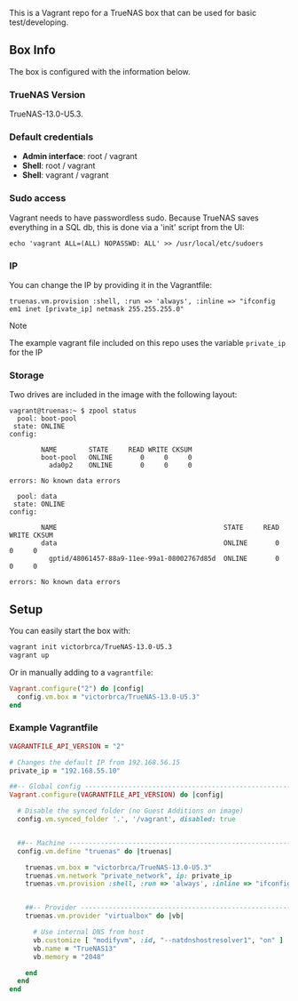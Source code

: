 This is a Vagrant repo for a TrueNAS box that can be used for basic test/developing.

## Box Info

The box is configured with the information below.

### TrueNAS Version

TrueNAS-13.0-U5.3.

### Default credentials

+ **Admin interface**: root / vagrant
+ **Shell**: root / vagrant
+ **Shell**: vagrant / vagrant

### Sudo access

Vagrant needs to have passwordless sudo. Because TrueNAS saves everything in a SQL db, this is done via a 'init' script from the UI:

```
echo 'vagrant ALL=(ALL) NOPASSWD: ALL' >> /usr/local/etc/sudoers
```

### IP

You can change the IP by providing it in the Vagrantfile:

    truenas.vm.provision :shell, :run => 'always', :inline => "ifconfig em1 inet [private_ip] netmask 255.255.255.0"

> [!note]
> The example vagrant file included on this repo uses the variable `private_ip` for the IP

### Storage

Two drives are included in the image with the following layout:

```
vagrant@truenas:~ $ zpool status
  pool: boot-pool
 state: ONLINE
config:

        NAME        STATE     READ WRITE CKSUM
        boot-pool   ONLINE       0     0     0
          ada0p2    ONLINE       0     0     0

errors: No known data errors

  pool: data
 state: ONLINE
config:

        NAME                                          STATE     READ WRITE CKSUM
        data                                          ONLINE       0     0     0
          gptid/48061457-88a9-11ee-99a1-08002767d85d  ONLINE       0     0     0

errors: No known data errors
```

## Setup

You can easily start the box with:

```bash
vagrant init victorbrca/TrueNAS-13.0-U5.3
vagrant up
```

Or in manually adding to a `vagrantfile`:

```ruby
Vagrant.configure("2") do |config|
  config.vm.box = "victorbrca/TrueNAS-13.0-U5.3"
end
```

### Example Vagrantfile

```ruby
VAGRANTFILE_API_VERSION = "2"

# Changes the default IP from 192.168.56.15
private_ip = "192.168.55.10"

##-- Global config -------------------------------------------------------------
Vagrant.configure(VAGRANTFILE_API_VERSION) do |config|

  # Disable the synced folder (no Guest Additions on image)
  config.vm.synced_folder '.', '/vagrant', disabled: true


  ##-- Machine -----------------------------------------------------------------
  config.vm.define "truenas" do |truenas|

    truenas.vm.box = "victorbrca/TrueNAS-13.0-U5.3"
    truenas.vm.network "private_network", ip: private_ip
    truenas.vm.provision :shell, :run => 'always', :inline => "ifconfig em1 inet #{private_ip} netmask 255.255.255.0"


    ##-- Provider --------------------------------------------------------------
    truenas.vm.provider "virtualbox" do |vb|

      # Use internal DNS from host
      vb.customize [ "modifyvm", :id, "--natdnshostresolver1", "on" ]
      vb.name = "TrueNAS13"
      vb.memory = "2048"

    end
  end
end
```
